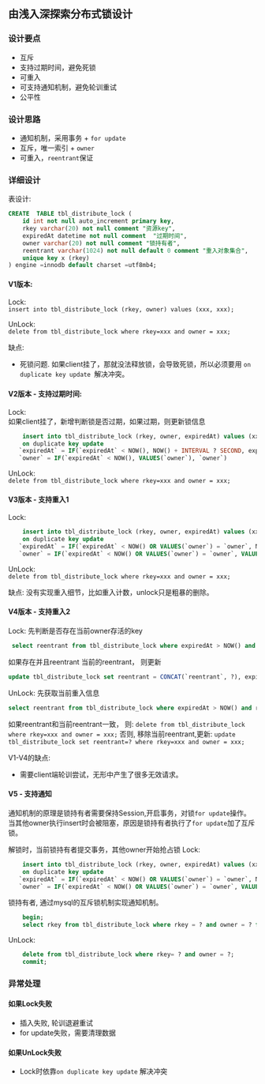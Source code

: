 ## 由浅入深探索分布式锁设计

### 设计要点
- 互斥
- 支持过期时间，避免死锁
- 可重入
- 可支持通知机制，避免轮训重试
- 公平性


### 设计思路
- 通知机制，采用事务 + `for update`
- 互斥，唯一索引 + `owner`
- 可重入，`reentrant`保证


### 详细设计
表设计:
```sql
CREATE  TABLE tbl_distribute_lock (
    id int not null auto_increment primary key,
    rkey varchar(20) not null comment "资源key",
    expiredAt datetime not null comment  "过期时间",
    owner varchar(20) not null comment "锁持有者",
    reentrant varchar(1024) not null default 0 comment "重入对象集合",
    unique key x (rkey)
) engine =innodb default charset =utf8mb4;
```

#### V1版本:
Lock:   
```insert into tbl_distribute_lock (rkey, owner) values (xxx, xxx);```

UnLock:  
```delete from tbl_distribute_lock where rkey=xxx and owner = xxx;```

缺点:
- 死锁问题. 如果client挂了，那就没法释放锁，会导致死锁，所以必须要用 `on duplicate key update `解决冲突。


#### V2版本 - 支持过期时间:
Lock:   
如果client挂了，新增判断锁是否过期，如果过期，则更新锁信息
```sql
    insert into tbl_distribute_lock (rkey, owner, expiredAt) values (xxx, xxx,xxx)
    on duplicate key update 
   `expiredAt` = IF(`expiredAt` < NOW(), NOW() + INTERVAL ? SECOND, expiredAt),  
   `owner` = IF(`expiredAt` < NOW(), VALUES(`owner`), `owner`)
```
UnLock:  
```delete from tbl_distribute_lock where rkey=xxx and owner = xxx;```

#### V3版本 - 支持重入1
Lock:  
```sql
    insert into tbl_distribute_lock (rkey, owner, expiredAt) values (xxx, xxx,xxx)
    on duplicate key update 
   `expiredAt` = IF(`expiredAt` < NOW() OR VALUES(`owner`) = `owner`, NOW() + INTERVAL ? SECOND, expiredAt),  
   `owner` = IF(`expiredAt` < NOW() OR VALUES(`owner`) = `owner`, VALUES(`owner`), `owner`)
```
UnLock:  
```delete from tbl_distribute_lock where rkey=xxx and owner = xxx;```

缺点:
没有实现重入细节，比如重入计数，unlock只是粗暴的删除。

#### V4版本  - 支持重入2
Lock:
先判断是否存在当前owner存活的key
```sql
 select reentrant from tbl_distribute_lock where expiredAt > NOW() and rkey=? and ownner = ?
```
如果存在并且reentrant 当前的reentrant，
则更新
```sql
update tbl_distribute_lock set reentrant = CONCAT(`reentrant`, ?), expiredAt = NOW() + INTERVAL ? SECOND where rkey=? and ownner = ?
```

UnLock:
先获取当前重入信息
```sql
select reentrant from tbl_distribute_lock where expiredAt > NOW() and rkey=? and ownner = ?
```
如果reentrant和当前reentrant一致， 则:
```delete from tbl_distribute_lock where rkey=xxx and owner = xxx;```
否则, 移除当前reentrant,更新:
```update tbl_distribute_lock set reentrant=? where rkey=xxx and owner = xxx;```

V1-V4的缺点:
- 需要client端轮训尝试，无形中产生了很多无效请求。

#### V5 - 支持通知
通知机制的原理是锁持有者需要保持Session,开启事务，对锁`for update`操作。
当其他owner执行insert时会被阻塞，原因是锁持有者执行了`for update`加了互斥锁。

解锁时，当前锁持有者提交事务，其他owner开始抢占锁
Lock:
```sql
    insert into tbl_distribute_lock (rkey, owner, expiredAt) values (xxx, xxx,xxx)
    on duplicate key update 
   `expiredAt` = IF(`expiredAt` < NOW() OR VALUES(`owner`) = `owner`, NOW() + INTERVAL ? SECOND, expiredAt),  
   `owner` = IF(`expiredAt` < NOW() OR VALUES(`owner`) = `owner`, VALUES(`owner`), `owner`)
```
锁持有者, 通过mysql的互斥锁机制实现通知机制。
```sql
    begin;
    select rkey from tbl_distribute_lock where rkey = ? and owner = ? for update
```

UnLock: 
```sql
    delete from tbl_distribute_lock where rkey= ? and owner = ?;
    commit;
```


### 异常处理
#### 如果Lock失败
- 插入失败, 轮训退避重试
- for update失败，需要清理数据

#### 如果UnLock失败
- Lock时依靠`on duplicate key update` 解决冲突
